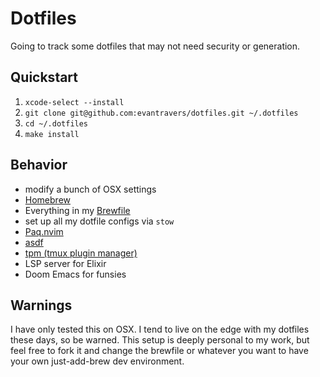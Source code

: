# Dotfiles

Going to track some dotfiles that may not need security or generation.

## Quickstart

1. `xcode-select --install`
2. `git clone git@github.com:evantravers/dotfiles.git ~/.dotfiles`
3. `cd ~/.dotfiles`
4. `make install`

## Behavior

- modify a bunch of OSX settings
- [Homebrew](https://brew.sh/)
- Everything in my [Brewfile](https://github.com/evantravers/dotfiles/blob/master/Brewfile)
- set up all my dotfile configs via `stow`
- [Paq.nvim](https://github.com/savq/paq-nvim)
- [asdf](https://github.com/asdf-vm/asdf)
- [tpm (tmux plugin manager)](https://github.com/tmux-plugins/tpm)
- LSP server for Elixir
- Doom Emacs for funsies

## Warnings

I have only tested this on OSX. I tend to live on the edge with my dotfiles
these days, so be warned. This setup is deeply personal to my work, but feel
free to fork it and change the brewfile or whatever you want to have your own
just-add-brew dev environment.
